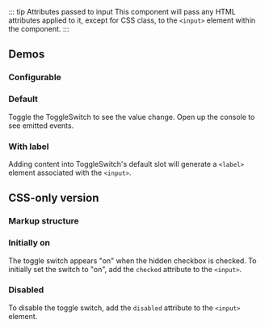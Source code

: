 <script setup>
import { ref } from 'vue';
import CdxDocsConfigurableGeneric from '@/../src/components/configurable-generic/ConfigurableGeneric.vue';
import SingleSwitch from '@/../component-demos/toggle-switch/examples/SingleSwitch.vue';
import SingleSwitchWithLabel from '@/../component-demos/toggle-switch/examples/SingleSwitchWithLabel.vue';

const controlsConfig = [
	{
		name: 'disabled',
		type: 'boolean'
	},
	{
		name: 'default',
		type: 'slot',
		default: 'Label for ToggleSwitch'
	}
];
</script>

::: tip Attributes passed to input
This component will pass any HTML attributes applied to it, except for CSS class, to the `<input>`
element within the component.
:::

## Demos

### Configurable

<cdx-demo-wrapper :controls-config="controlsConfig" :show-generated-code="true" generated-model-name="switchValue">
<template v-slot:demo="{ propValues, slotValues }">
	<cdx-docs-configurable-generic v-bind="propValues">
		{{ slotValues.default }}
	</cdx-docs-configurable-generic>
</template>
</cdx-demo-wrapper>

### Default

Toggle the ToggleSwitch to see the value change. Open up the console to see emitted events.

<cdx-demo-wrapper>
<template v-slot:demo>
	<single-switch />
</template>

<template v-slot:code>

<<< @/../component-demos/toggle-switch/examples/SingleSwitch.vue

</template>
</cdx-demo-wrapper>

### With label

Adding content into ToggleSwitch's default slot will generate a `<label>` element associated with
the `<input>`.

<cdx-demo-wrapper>
<template v-slot:demo>
	<single-switch-with-label />
</template>

<template v-slot:code>

<<< @/../component-demos/toggle-switch/examples/SingleSwitchWithLabel.vue

</template>
</cdx-demo-wrapper>

## CSS-only version

### Markup structure

<cdx-demo-wrapper>
<template v-slot:demo>
	<!-- Wrapper <span>. -->
	<span class="cdx-toggle-switch">
		<!-- <input> with type="checkbox" and ID. -->
		<input id="cdx-toggle-switch-11" class="cdx-toggle-switch__input" type="checkbox">
		<!-- <label> with for attribute matching input ID. -->
		<label for="cdx-toggle-switch-11" class="cdx-toggle-switch__label">
			Label
		</label>
		<!-- <span> elements that will be styled to look like the toggle switch. -->
		<span class="cdx-toggle-switch__switch">
			<span class="cdx-toggle-switch__switch__grip"></span>
		</span>
	</span>
</template>
<template v-slot:code>

```html
<!-- Wrapper <span>. -->
<span class="cdx-toggle-switch">
	<!-- <input> with type="checkbox" and ID. -->
	<input id="cdx-toggle-switch-11" class="cdx-toggle-switch__input" type="checkbox">
	<!-- <label> with for attribute matching input ID. -->
	<label for="cdx-toggle-switch-11" class="cdx-toggle-switch__label">
		Label
	</label>
	<!-- <span> elements that will be styled to look like the toggle switch. -->
	<span class="cdx-toggle-switch__switch">
		<span class="cdx-toggle-switch__switch__grip"></span>
	</span>
</span>
```

</template>
</cdx-demo-wrapper>

### Initially on

The toggle switch appears "on" when the hidden checkbox is checked. To initially set the switch to
"on", add the `checked` attribute to the `<input>`.

<cdx-demo-wrapper>
<template v-slot:demo>
	<span class="cdx-toggle-switch">
		<input id="cdx-toggle-switch-11" class="cdx-toggle-switch__input" type="checkbox" checked>
		<label for="cdx-toggle-switch-11" class="cdx-toggle-switch__label">
			Initially on
		</label>
		<span class="cdx-toggle-switch__switch">
			<span class="cdx-toggle-switch__switch__grip"></span>
		</span>
	</span>
</template>
<template v-slot:code>

```html
<span class="cdx-toggle-switch">
	<input id="cdx-toggle-switch-11" class="cdx-toggle-switch__input" type="checkbox" checked>
	<label for="cdx-toggle-switch-11" class="cdx-toggle-switch__label">
		Initially on
	</label>
	<span class="cdx-toggle-switch__switch">
		<span class="cdx-toggle-switch__switch__grip"></span>
	</span>
</span>
```

</template>
</cdx-demo-wrapper>

### Disabled

To disable the toggle switch, add the `disabled` attribute to the `<input>` element.

<cdx-demo-wrapper>
<template v-slot:demo>
	<span class="cdx-toggle-switch">
		<input id="cdx-toggle-switch-11" class="cdx-toggle-switch__input" type="checkbox" disabled>
		<label for="cdx-toggle-switch-11" class="cdx-toggle-switch__label">
			Disabled, off
		</label>
		<span class="cdx-toggle-switch__switch">
			<span class="cdx-toggle-switch__switch__grip"></span>
		</span>
	</span>
</template>
<template v-slot:code>

```html
	<span class="cdx-toggle-switch">
		<input id="cdx-toggle-switch-11" class="cdx-toggle-switch__input" type="checkbox" disabled>
		<label for="cdx-toggle-switch-11" class="cdx-toggle-switch__label">
			Disabled, off
		</label>
		<span class="cdx-toggle-switch__switch">
			<span class="cdx-toggle-switch__switch__grip"></span>
		</span>
	</span>
```

</template>
</cdx-demo-wrapper>
